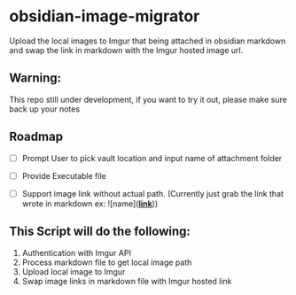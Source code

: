 # obsidian-image-migrator
Upload the local images to Imgur that being attached in obsidian markdown and swap the link in markdown with the Imgur hosted image url.

## Warning: 
This repo still under development, if you want to try it out, please make sure back up your notes

## Roadmap
- [ ] Prompt User to pick vault location and input name of attachment folder
- [ ] Provide Executable file
- [ ] Support image link without actual path. (Currently just grab the link that wrote in markdown ex: !\[name\](<u>**link**</u>))


## This Script will do the following:
1. Authentication with Imgur API
2. Process markdown file to get local image path
3. Upload local image to Imgur
4. Swap image links in markdown file with Imgur hosted link



